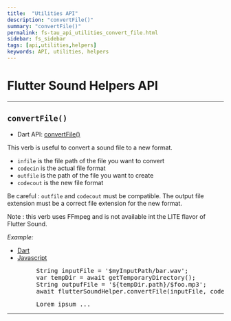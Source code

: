 ```yaml
---
title:  "Utilities API"
description: "convertFile()"
summary: "convertFile()"
permalink: fs-tau_api_utilities_convert_file.html
sidebar: fs_sidebar
tags: [api,utilities,helpers]
keywords: API, utilities, helpers
---
```


# Flutter Sound Helpers API

------------------------------------------------------------------------------------------------------------------------

## `convertFile()`

- Dart API: [convertFile()](pages/flutter-sound/api/helper/FlutterSoundHelper/convertFile.html)

This verb is useful to convert a sound file to a new format.

- `infile` is the file path of the file you want to convert
- `codecin` is the actual file format
- `outfile` is the path of the file you want to create
- `codecout` is the new file format

Be careful : `outfile` and `codecout` must be compatible. The output file extension must be a correct file extension for the new format.

Note : this verb uses FFmpeg and is not available int the LITE flavor of Flutter Sound.

*Example:*
<ul id="profileTabs" class="nav nav-tabs">
    <li class="active"><a href="#dart" data-toggle="tab">Dart</a></li>
    <li><a href="#javascript" data-toggle="tab">Javascript</a></li>
</ul>
<div class="tab-content">

<div role="tabpanel" class="tab-pane active" id="dart">

<pre>
        String inputFile = '$myInputPath/bar.wav';
        var tempDir = await getTemporaryDirectory();
        String outpufFile = '${tempDir.path}/$foo.mp3';
        await flutterSoundHelper.convertFile(inputFile, codec.pcm16WAV, outputFile, Codec.mp3)
</pre>

</div>

<div role="tabpanel" class="tab-pane" id="javascript">
<pre>
        Lorem ipsum ...
</pre>
</div>

</div>

------------------------------------------------------------------------------------------------------------------------
